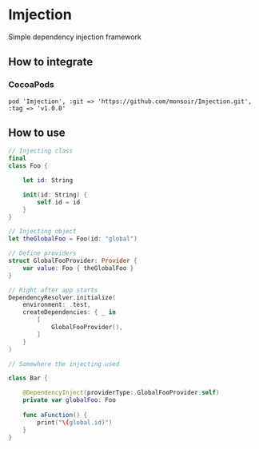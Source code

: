 # Imjection

Simple dependency injection framework

## How to integrate

### CocoaPods

```
pod 'Imjection', :git => 'https://github.com/monsoir/Imjection.git', :tag => 'v1.0.0'
```

## How to use

```swift
// Injecting class
final
class Foo {

    let id: String

    init(id: String) {
        self.id = id
    }
}

// Injecting object
let theGlobalFoo = Foo(id: "global")
```

```swift
// Define providers
struct GlobalFooProvider: Provider {
    var value: Foo { theGlobalFoo }
}
```

```swift
// Right after app starts
DependencyResolver.initialize(
    environment: .test,
    createDependencies: { _ in
        [
            GlobalFooProvider(),
        ]
    }
)
```

```swift
// Somewhere the injecting used

class Bar {

    @DependencyInject(providerType: GlobalFooProvider.self)
    private var globalFoo: Foo
    
    func aFunction() {
        print("\(global.id)")
    }
}
```

